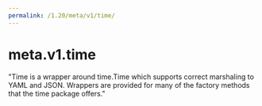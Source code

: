 ```yaml
---
permalink: /1.20/meta/v1/time/
---
```


# meta.v1.time

"Time is a wrapper around time.Time which supports correct marshaling to YAML and JSON.  Wrappers are provided for many of the factory methods that the time package offers."